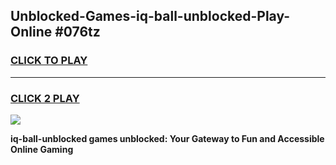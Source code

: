 
## Unblocked-Games-iq-ball-unblocked-Play-Online #076tz
<h3>
<a href="https://news.freeplayer.one?title=iq-ball-unblocked&ref=3">CLICK TO PLAY</a></h3>
<hr>

<h3>
<a href="https://news.freeplayer.one?title=iq-ball-unblocked&ref=3">CLICK 2 PLAY</a>
  
</h3>

<a href="https://news.freeplayer.one?title=iq-ball-unblocked&ref=3"><img src="https://clearcache.store/games.png"></a>


**iq-ball-unblocked games unblocked: Your Gateway to Fun and Accessible Online Gaming**
